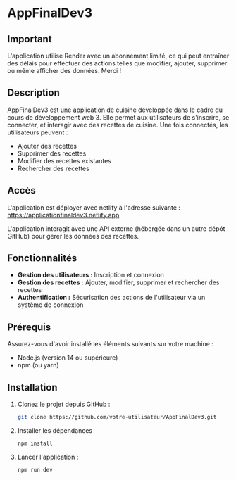 # AppFinalDev3


## Important
L'application utilise Render avec un abonnement limité, ce qui peut entraîner des délais pour effectuer des actions telles que modifier, ajouter, supprimer ou même afficher des données. Merci !

## Description
AppFinalDev3 est une application de cuisine développée dans le cadre du cours de développement web 3. Elle permet aux utilisateurs de s'inscrire, se connecter, et interagir avec des recettes de cuisine. Une fois connectés, les utilisateurs peuvent :

- Ajouter des recettes
- Supprimer des recettes
- Modifier des recettes existantes
- Rechercher des recettes

## Accès

L'application est déployer avec netlify à l'adresse suivante : https://applicationfinaldev3.netlify.app

L'application interagit avec une API externe (hébergée dans un autre dépôt GitHub) pour gérer les données des recettes.

## Fonctionnalités
- **Gestion des utilisateurs :** Inscription et connexion
- **Gestion des recettes :** Ajouter, modifier, supprimer et rechercher des recettes
- **Authentification :** Sécurisation des actions de l'utilisateur via un système de connexion

## Prérequis

Assurez-vous d'avoir installé les éléments suivants sur votre machine :

- Node.js (version 14 ou supérieure)
- npm (ou yarn)

## Installation

1. Clonez le projet depuis GitHub :
   ```bash
   git clone https://github.com/votre-utilisateur/AppFinalDev3.git
2. Installer les dépendances
    ```bash
   npm install
3. Lancer l'application :
   ```bash
   npm run dev
